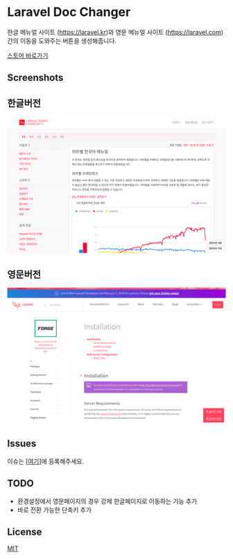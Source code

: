 Laravel Doc Changer
=====
한글 메뉴얼 사이트 (https://laravel.kr)와 영문 메뉴얼 사이트 (https://laravel.com) 간의 이동을 도와주는 버튼을 생성해줍니다. 

[스토어 바로가기](https://chrome.google.com/webstore/detail/laraveldoclanguagechanger/ecfgiofgodbggdedgdeoeagmhgdbljhe)


Screenshots
-----

## 한글버전
![한글버전](./screenshots/ko.png)

## 영문버전
![한글버전](./screenshots/en.png)


Issues
-----

이슈는 [[여기](http://github.com/kkame/laravel-doc-changer/issues)]에 등록해주세요.


TODO
-----
- 환경설정에서 영문페이지의 경우 강제 한글페이지로 이동하는 기능 추가
- 바로 전환 가능한 단축키 추가 

License
-----

[MIT](http://opensource.org/licenses/MIT)

 